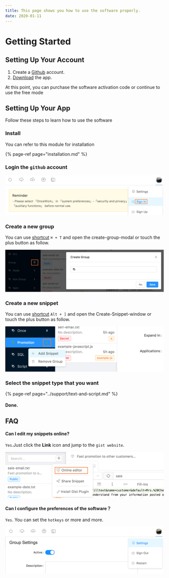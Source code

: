 ```yaml
---
title: This page shows you how to use the software properly.
date: 2020-01-11
---
```


# Getting Started

## Setting Up Your Account

1. Create a [Github](https://github.com/join?source=experiment-header-dropdowns-home) account.
2. [Download](https://github.com/oncework/codeexpander/releases) the app.

At this point, you can purchase the software activation code or continue to use the free mode

## Setting Up Your App

Follow these steps to learn how to use the software

### Install

You can refer to this module for installation

{% page-ref page="installation.md" %}

### Login the `github` account

![](./img/usage-login.png)

### Create a new group

You can use [shortcut](../support/reference/shortcut.md) `⌘ + T` and open the create-group-modal or touch the plus button as follow.

![](./img/usage-group.png)

### Create a new snippet

You can use [shortcut](../support/reference/shortcut.md) `Alt + ]` and open the Create-Snippet-window or touch the plus button as follow.

![](./img/usage-snippet.png)

### Select the snippet type that you want

{% page-ref page="../support/text-and-script.md" %}

#### Done.

## FAQ

#### Can I edit my snippets online?

`Yes`.Just click the **Link** icon and jump to the `gist website`.

![](./img/usage-edit-online.png)

#### Can I configure the preferences of the software？

`Yes`. You can set the `hotkeys` or more and more.

![](./img/usage-settings.png)
